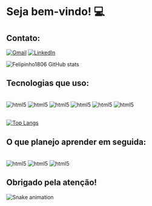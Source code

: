 # Seja bem-vindo! 💻
## Contato: 

[![Gmail](https://img.shields.io/badge/Gmail-D14836?style=for-the-badge&logo=gmail&logoColor=white)](fcnfelipe04@gmail.com)
[![LinkedIn](https://img.shields.io/badge/LinkedIn-0077B5?style=for-the-badge&logo=linkedin&logoColor=white)](www.linkedin.com/in/felipe-corrêa-nogueira-89876b303)

![Felipinho1806 GitHub stats](https://github-readme-stats.vercel.app/api?username=Felipinho1806&show_icons=true&theme=cobalt)

## Tecnologias que uso: 
<div style="display: inline_block"><br/>
  <img align="center" alt="html5" src="https://img.shields.io/badge/HTML5-E34F26?style=for-the-badge&logo=html5&logoColor=white" />
  <img align="center" alt="html5" src="https://img.shields.io/badge/CSS3-1572B6?style=for-the-badge&logo=css3&logoColor=white" />
  <img align="center" alt="html5" src="https://img.shields.io/badge/JavaScript-F7DF1E?style=for-the-badge&logo=javascript&logoColor=black" />
  <img align="center" alt="html5" src="https://img.shields.io/badge/C-00599C?style=for-the-badge&logo=c&logoColor=white" />
  <img align="center" alt="html5" src="https://img.shields.io/badge/Java-ED8B00?style=for-the-badge&logo=openjdk&logoColor=white" />
  <img align="center" alt="html5" src="https://img.shields.io/badge/MySQL-00000F?style=for-the-badge&logo=mysql&logoColor=white" />
</div>

<br>

[![Top Langs](https://github-readme-stats.vercel.app/api/top-langs/?username=Felipinho1806&layout=compact)](https://github.com/Felipinho1806/github-readme-stats)

## O que planejo aprender em seguida:
<div style="display: inline_block"><br/>
  <img align="center" alt="html5" src="https://img.shields.io/badge/Spring-6DB33F?style=for-the-badge&logo=spring&logoColor=white" />
  <img align="center" alt="html5" src="https://img.shields.io/badge/Node.js-43853D?style=for-the-badge&logo=node.js&logoColor=white" />
  <img align="center" alt="html5" src="https://img.shields.io/badge/React-20232A?style=for-the-badge&logo=react&logoColor=61DAFB" />

## Obrigado pela atenção!

  ![Snake animation](https://github.com/Felipinho1806/Felipinho1806/blob/output/github-contribution-grid-snake.svg)

